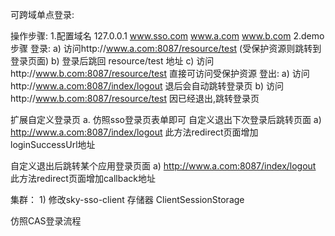 可跨域单点登录:

操作步骤:
    1.配置域名
        127.0.0.1 www.sso.com www.a.com www.b.com
    2.demo步骤
        登录:
            a) 访问http://www.a.com:8087/resource/test (受保护资源则跳转到登录页面)
            b) 登录后跳回  resource/test 地址
            c) 访问http://www.b.com:8087/resource/test 直接可访问受保护资源
        登出:
            a) 访问http://www.a.com:8087/index/logout  退后会自动跳转登录页
            b) 访问http://www.b.com:8087/resource/test 因已经退出,跳转登录页

扩展自定义登录页
    a. 仿照sso登录页表单即可
自定义退出下次登录后跳转页面
    a) http://www.a.com:8087/index/logout 此方法redirect页面增加loginSuccessUrl地址

自定义退出后跳转某个应用登录页面
    a) http://www.a.com:8087/index/logout 此方法redirect页面增加callback地址
    
集群：
    1) 修改sky-sso-client 存储器  ClientSessionStorage

仿照CAS登录流程
    
    
    